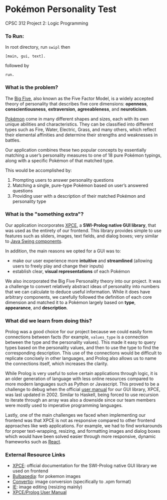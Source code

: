 # Pokémon Personality Test
CPSC 312 Project 2: Logic Programming

### To Run:
In root directory, run `swipl` then
```
[main, gui, text].
```
followed by
```
run.
```

### What is the problem?
The [Big Five](https://en.wikipedia.org/wiki/Big_Five_personality_traits), also known as the Five Factor Model, is a widely accepted theory of personality that describes five core dimensions: **openness**, **conscientiousness**, **extraversion**, **agreeableness**, and **neuroticism**.

[Pokémon](https://en.wikipedia.org/wiki/Pok%C3%A9mon) come in many different shapes and sizes, each with its own unique abilities and characteristics. They can be classified into different types such as Fire, Water, Electric, Grass, and many others, which reflect their elemental affinities and determine their strengths and weaknesses in battles.

Our application combines these two popular concepts by essentially matching a user’s personality measures to one of 18 pure Pokémon typings, along with a specific Pokémon of that matched type.

This would be accomplished by:
1. Prompting users to answer personality questions
2. Matching a single, pure-type Pokémon based on user’s answered questions
3. Providing user with a description of their matched Pokémon and personality type

### What is the "something extra"?
Our application incorporates [XPCE](https://www.swi-prolog.org/packages/xpce/), a **SWI-Prolog native GUI library**, that was used as the entirety of our frontend. This library provides simple to use features such as sliders, images, text fields, and dialog boxes; very similar to [Java Swing components](https://en.wikipedia.org/wiki/Swing_(Java)).

In addition, the main reasons we opted for a GUI was to:
- make our user experience more **intuitive** and **streamlined** (allowing users to freely play and change their inputs)
- establish clear, **visual representations** of each Pokémon

We also incorporated the Big Five Personality theory into our project. It was a challenge to convert relatively abstract ideas of personality into numbers that we can calculate to deduce useful information. While it does have arbitrary components, we carefully followed the definition of each core dimension and matched it to a Pokémon largely based on **type**, **appearance**, and **description**.

### What did we learn from doing this?
Prolog was a good choice for our project because we could easily form connections between facts (for example, `values_type` is a connection between the type and the personality values). This made it easy to query types based on the personality values, and then to use the type to find the corresponding description. This use of the connections would be difficult to replicate concisely in other languages, and Prolog also allows us to name the connections itself, which increases the clarity.

While Prolog is very useful to solve certain applications through logic, it is an older generation of language with less online resources compared to more modern languages such as Python or Javascript. This proved to be a challenge to debug when the official [user manual](http://eu.swi-prolog.org/download/xpce/doc/userguide/userguide.pdf) for our GUI library, XPCE, was last updated in 2002. Similar to Haskell, being forced to use recursion to iterate through an array was also a downside since our team members were mostly used to imperative programming languages.

Lastly, one of the main challenges we faced when implementing our frontend was that XPCE is not as responsive compared to other frontend approaches like web applications. For example, we had to find workarounds for proper text-wrapping, resizing, and formatting images and dialog boxes which would have been solved easier through more responsive, dynamic frameworks such as [React](https://react.dev/).

### External Resource Links
- [XPCE](https://www.swi-prolog.org/packages/xpce/): official documentation for the SWI-Prolog native GUI library we used on frontend
- [Bulbapedia](https://bulbapedia.bulbagarden.net/): for pokemon images
- [Convertio](https://convertio.co/png-xpm/): image conversion (specifically to .xpm format)
- [IE](https://the-image-editor.com/image/resize): image editing (resizing mainly)
- [XPCE/Prolog User Manual](http://eu.swi-prolog.org/download/xpce/doc/userguide/userguide.pdf)
